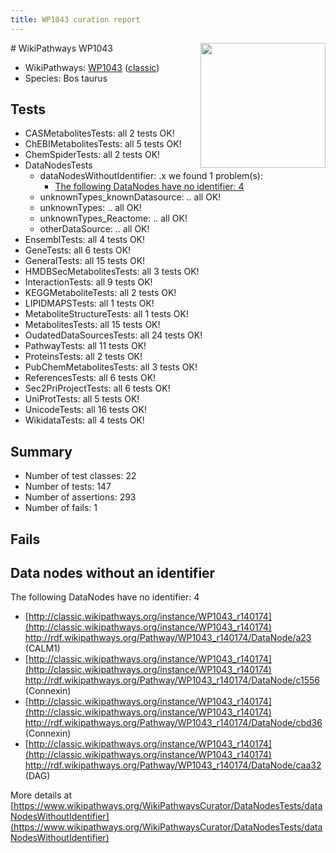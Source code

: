 ```yaml
---
title: WP1043 curation report
---
```


<img style="float: right; width: 200px" src="https://upload.wikimedia.org/wikipedia/commons/thumb/8/83/Wplogo_with_text_500.png/640px-Wplogo_with_text_500.png" />
# WikiPathways WP1043

* WikiPathways: [WP1043](https://wikipathways.org/pathways/WP1043) ([classic](https://classic.wikipathways.org/instance/WP1043))
* Species: Bos taurus
## Tests
* CASMetabolitesTests: all 2 tests OK!
* ChEBIMetabolitesTests: all 5 tests OK!
* ChemSpiderTests: all 2 tests OK!
* DataNodesTests
    * dataNodesWithoutIdentifier: .x we found 1 problem(s):
        * [The following DataNodes have no identifier: 4](#d2d32fa3)
    * unknownTypes_knownDatasource: .. all OK!
    * unknownTypes: .. all OK!
    * unknownTypes_Reactome: .. all OK!
    * otherDataSource: .. all OK!
* EnsemblTests: all 4 tests OK!
* GeneTests: all 6 tests OK!
* GeneralTests: all 15 tests OK!
* HMDBSecMetabolitesTests: all 3 tests OK!
* InteractionTests: all 9 tests OK!
* KEGGMetaboliteTests: all 2 tests OK!
* LIPIDMAPSTests: all 1 tests OK!
* MetaboliteStructureTests: all 1 tests OK!
* MetabolitesTests: all 15 tests OK!
* OudatedDataSourcesTests: all 24 tests OK!
* PathwayTests: all 11 tests OK!
* ProteinsTests: all 2 tests OK!
* PubChemMetabolitesTests: all 3 tests OK!
* ReferencesTests: all 6 tests OK!
* Sec2PriProjectTests: all 6 tests OK!
* UniProtTests: all 5 tests OK!
* UnicodeTests: all 16 tests OK!
* WikidataTests: all 4 tests OK!


## Summary

* Number of test classes: 22
* Number of tests: 147
* Number of assertions: 293
* Number of fails: 1

## Fails

<a name="d2d32fa3" />

## Data nodes without an identifier

The following DataNodes have no identifier: 4

* [http://classic.wikipathways.org/instance/WP1043_r140174](http://classic.wikipathways.org/instance/WP1043_r140174) http://rdf.wikipathways.org/Pathway/WP1043_r140174/DataNode/a23 (CALM1)
* [http://classic.wikipathways.org/instance/WP1043_r140174](http://classic.wikipathways.org/instance/WP1043_r140174) http://rdf.wikipathways.org/Pathway/WP1043_r140174/DataNode/c1556 (Connexin)
* [http://classic.wikipathways.org/instance/WP1043_r140174](http://classic.wikipathways.org/instance/WP1043_r140174) http://rdf.wikipathways.org/Pathway/WP1043_r140174/DataNode/cbd36 (Connexin)
* [http://classic.wikipathways.org/instance/WP1043_r140174](http://classic.wikipathways.org/instance/WP1043_r140174) http://rdf.wikipathways.org/Pathway/WP1043_r140174/DataNode/caa32 (DAG)


More details at [https://www.wikipathways.org/WikiPathwaysCurator/DataNodesTests/dataNodesWithoutIdentifier](https://www.wikipathways.org/WikiPathwaysCurator/DataNodesTests/dataNodesWithoutIdentifier)

